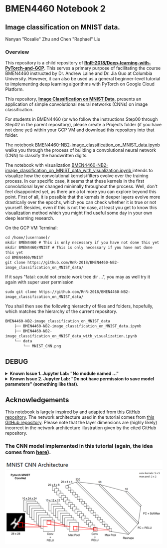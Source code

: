 # BMEN4460 Notebook 2
## Image classification on MNIST data.
Nanyan "Rosalie" Zhu and Chen "Raphael" Liu

### Overview
This repository is a child repository of [**RnR-2018/Deep-learning-with-PyTorch-and-GCP**](https://github.com/RnR-2018/Deep-learning-with-PyTorch-and-GCP). This serves a primary purpose of facilitating the course BMEN4460 instructed by Dr. Andrew Laine and Dr. Jia Guo at Columbia University. However, it can also be used as a general beginner-level tutorial to implementing deep learning algorithms with PyTorch on Google Cloud Platform.

This repository, [**Image Classification on MNIST Data**](https://github.com/RnR-2018/BMEN4460-NB2-image_classification_on_MNIST_data), presents an application of simple convolutional neural networks (CNNs) on image classification.

For students in BMEN4460 (or who follow the instructions Step00 through Step02 in the parent repository), please create a Projects folder (if you have not done yet) within your GCP VM and download this repository into that folder.

The notebook [BMEN4460-NB2-image_classification_on_MNIST_data.ipynb](https://github.com/RnR-2018/BMEN4460-NB2-image_classification_on_MNIST_data/blob/master/BMEN4460-NB2-image_classification_on_MNIST_data.ipynb) walks you through the process of building a convolutional neural network (CNN) to classify the handwritten digits.

The notebook with visualization [BMEN4460-NB2-image_classification_on_MNIST_data_with_visualization.ipynb
](https://github.com/RnR-2018/BMEN4460-NB2-image_classification_on_MNIST_data/blob/master/BMEN4460-NB2-image_classification_on_MNIST_data_with_visualization.ipynb) intends to visualize how the convolutional kernels/filters evolve over the training process. In our specific case, it seems that these kernels in the first convolutional layer changed minimally throughout the process. Well, don't feel disappointed yet, as there are a lot more you can explore beyond this point. First of all, it is possible that the kernels in deeper layers evolve more drastically over the epochs, which you can check whether it is true or not yourself. Besides, even if this is not the case, at least you get to know this visualization method which you might find useful some day in your own deep learning research.

On the GCP VM Terminal:
```
cd /home/[username]/
mkdir BMEN4460 # This is only necessary if you have not done this yet
mkdir BMEN4460/MNIST # This is only necessary if you have not done this yet
cd BMEN4460/MNIST
git clone https://github.com/RnR-2018/BMEN4460-NB2-image_classification_on_MNIST_data/
```

If it says "fatal: could not create work tree dir ...", you may as well try it again with super user permission
```
sudo git clone https://github.com/RnR-2018/BMEN4460-NB2-image_classification_on_MNIST_data/
```

You shall then see the following hierarchy of files and folders, hopefully, which matches the hierarchy of the current repository.

```
BMEN4460-NB2-image_classification_on_MNIST_data
    ├── BMEN4460-NB2-image_classification_on_MNIST_data.ipynb
    ├── BMEN4460-NB2-image_classification_on_MNIST_data_with_visualization.ipynb
    └── data
        └── MNIST_CNN.png
```

## DEBUG

<details>
<summary><strong>Known Issue 1. Jupyter Lab: "No module named ..."</strong></summary>
<br>

If you followed the instructions given in the parent repository and used the Deep Learning VM quick creation routine, you might encounter an error when you try to run the commands in the jupyter notebook. It will probably say that you have not installed tensorflow (which we will use to download the MNIST dataset in this tutorial). What you will need to do is typing the following instructions in a new GCP VM SSH Terminal (you can keep the one that runs jupyter notebook as it is while opening a new SSH Terminal).

#### Step 1. Grant yourself the write permission over the anaconda directory (only necessary if you have not done this before).
```
sudo su [username]
cd /opt/anaconda3/env/ # If you installed anaconda in another directory the permission problem is not likely an issue for you.
ls -ll # You should see that you don't have the write permission.
sudo chmod 777 -R ./* # Grants read, write, execute permission to all users.
ls -ll # Now you should have all three permissions.
```

#### Step 2. Install some additional packages with anaconda (you should know how to do that by now).
```
conda activate BMEN4460
conda install -c anaconda tensorflow pandas seaborn
```

#### Step 3. Refresh the jupyter kernel (we don't think it is necessary but it worth trying if you still cannot use the newly-installed packages in your jupyter lab).
```
python -m ipykernel install --user --name BMEN4460 --display-name "Python3.7 BMEN4460"
```

#### Step 4. Make sure that you selected the correct jupyter kernel when you are using the jupyter lab.

</details>

<details>
<summary><strong>Known Issue 2. Jupyter Lab: "Do not have permission to save model parameters" (something like that).</strong></summary>
<br>

You know how to do this, right? In a new SSH Terminal (as long as not the one that keeps your jupyter lab running), type:
```
cd /home/[username]/Projects
sudo chmod 777 -R ./*
```

Run the jupyter lab block that gives you the error again and it should be fine now.

</details>

## Acknowledgements
This notebook is largely inspired by and adapted from [this GitHub repository](https://github.com/jkotra/mnist-pytorch). The network architecture used in the tutorial comes from [this GitHub repository](https://github.com/floydhub/mnist). Please note that the layer dimensions are (highly likely) incorrect in the network architecture illustration given by the cited GitHub repository.

### The CNN model implemented in this tutorial (again, the idea comes from [here](https://github.com/floydhub/mnist)).
<img src="/data/MNIST_CNN.png" width="1000px">
